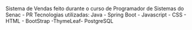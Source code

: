 Sistema de Vendas feito durante o curso de Programador de Sistemas do Senac - PR Tecnologias utilizadas: Java - Spring Boot - Javascript - CSS - HTML - BootStrap -ThymeLeaf- PostgreSQL
